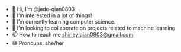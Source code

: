 - 👋 Hi, I’m @jade-qian0803
- 👀 I’m interested in a lot of things!
- 🌱 I’m currently learning computer science.
- 💞️ I’m looking to collaborate on projects related to machine learning
- 📫 How to reach me shirley.qian0803@gmail.com
- 😄 Pronouns: she/her

<!---
shirley-qian0803/shirley-qian0803 is a ✨ special ✨ repository because its `README.md` (this file) appears on your GitHub profile.
You can click the Preview link to take a look at your changes.
--->
